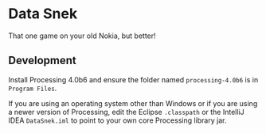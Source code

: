 # Data Snek

That one game on your old Nokia, but better!

## Development

Install Processing 4.0b6 and ensure the folder named `processing-4.0b6` is in `Program Files`.

If you are using an operating system other than Windows or if you are using a newer version of Processing, edit the Eclipse `.classpath` or the IntelliJ IDEA `DataSnek.iml` to point to your own core Processing library jar.
